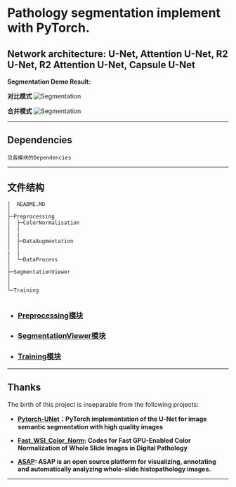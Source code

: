 <!--
 * @Author: TJUZQC
 * @Date: 2020-09-27 12:40:56
 * @LastEditors: TJUZQC
 * @LastEditTime: 2020-10-10 14:32:46
 * @Description: None
-->
# Pathology segmentation implement with PyTorch.
## Network architecture: U-Net, Attention U-Net, R2 U-Net, R2 Attention U-Net, Capsule U-Net

**Segmentation Demo Result:**

**对比模式**
![Segmentation](http://qhax9tu5e.hb-bkt.clouddn.com/%E5%BE%AE%E4%BF%A1%E6%88%AA%E5%9B%BE_20200927130059.png)

**合并模式**
![Segmentation](http://qhax9tu5e.hb-bkt.clouddn.com/%E5%BE%AE%E4%BF%A1%E6%88%AA%E5%9B%BE_20200927130120.png)

---
## Dependencies

```
见各模块的Dependencies
```

---
## 文件结构
```
│  README.MD
│
├─Preprocessing
│  ├─ColorNormalisation
|  |
│  |    
│  ├─DataAugmentation
│  │
|  |        
│  └─DataProcess
│          
├─SegmentationViewer
│
│          
└─Training
            
```
- ### [Preprocessing模块](./Preprocessing/README.md)

- ### [SegmentationViewer模块](./SegmentationViewer/README.md)

- ### [Training模块](./Training/README.md)

---
## Thanks

The birth of this project is inseparable from the following projects:

- **[Pytorch-UNet](https://github.com/milesial/Pytorch-UNet)：PyTorch implementation of the U-Net for image semantic segmentation with high quality images**

- **[Fast_WSI_Color_Norm](https://github.com/abhinavdhere/Fast_WSI_Color_Norm.git): Codes for Fast GPU-Enabled Color Normalization of Whole Slide Images in Digital Pathology**

- **[ASAP](https://github.com/computationalpathologygroup/ASAP.git): ASAP is an open source platform for visualizing, annotating and automatically analyzing whole-slide histopathology images.**

---